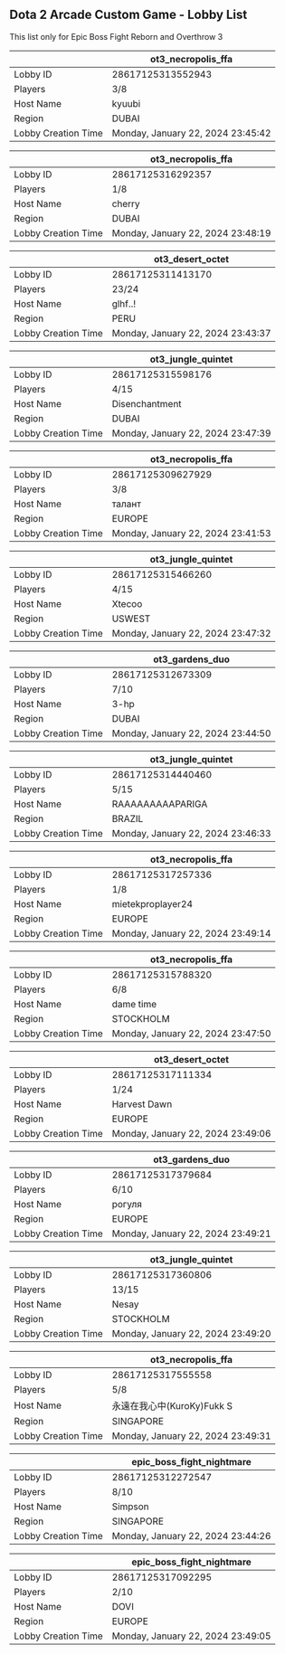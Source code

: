 ## Dota 2 Arcade Custom Game - Lobby List

This list only for Epic Boss Fight Reborn and Overthrow 3

|  | ot3_necropolis_ffa |
| ------ | ------ |
| Lobby ID | 28617125313552943 |
| Players | 3/8 |
| Host Name | kyuubi |
| Region | DUBAI |
| Lobby Creation Time | Monday, January 22, 2024 23:45:42 |


|  | ot3_necropolis_ffa |
| ------ | ------ |
| Lobby ID | 28617125316292357 |
| Players | 1/8 |
| Host Name | cherry |
| Region | DUBAI |
| Lobby Creation Time | Monday, January 22, 2024 23:48:19 |


|  | ot3_desert_octet |
| ------ | ------ |
| Lobby ID | 28617125311413170 |
| Players | 23/24 |
| Host Name | glhf..! |
| Region | PERU |
| Lobby Creation Time | Monday, January 22, 2024 23:43:37 |


|  | ot3_jungle_quintet |
| ------ | ------ |
| Lobby ID | 28617125315598176 |
| Players | 4/15 |
| Host Name | Disenchantment |
| Region | DUBAI |
| Lobby Creation Time | Monday, January 22, 2024 23:47:39 |


|  | ot3_necropolis_ffa |
| ------ | ------ |
| Lobby ID | 28617125309627929 |
| Players | 3/8 |
| Host Name | талант |
| Region | EUROPE |
| Lobby Creation Time | Monday, January 22, 2024 23:41:53 |


|  | ot3_jungle_quintet |
| ------ | ------ |
| Lobby ID | 28617125315466260 |
| Players | 4/15 |
| Host Name | Xtecoo |
| Region | USWEST |
| Lobby Creation Time | Monday, January 22, 2024 23:47:32 |


|  | ot3_gardens_duo |
| ------ | ------ |
| Lobby ID | 28617125312673309 |
| Players | 7/10 |
| Host Name | 3-hp |
| Region | DUBAI |
| Lobby Creation Time | Monday, January 22, 2024 23:44:50 |


|  | ot3_jungle_quintet |
| ------ | ------ |
| Lobby ID | 28617125314440460 |
| Players | 5/15 |
| Host Name | RAAAAAAAAAPARIGA |
| Region | BRAZIL |
| Lobby Creation Time | Monday, January 22, 2024 23:46:33 |


|  | ot3_necropolis_ffa |
| ------ | ------ |
| Lobby ID | 28617125317257336 |
| Players | 1/8 |
| Host Name | mietekproplayer24 |
| Region | EUROPE |
| Lobby Creation Time | Monday, January 22, 2024 23:49:14 |


|  | ot3_necropolis_ffa |
| ------ | ------ |
| Lobby ID | 28617125315788320 |
| Players | 6/8 |
| Host Name | dame time |
| Region | STOCKHOLM |
| Lobby Creation Time | Monday, January 22, 2024 23:47:50 |


|  | ot3_desert_octet |
| ------ | ------ |
| Lobby ID | 28617125317111334 |
| Players | 1/24 |
| Host Name | Harvest Dawn |
| Region | EUROPE |
| Lobby Creation Time | Monday, January 22, 2024 23:49:06 |


|  | ot3_gardens_duo |
| ------ | ------ |
| Lobby ID | 28617125317379684 |
| Players | 6/10 |
| Host Name | рогуля |
| Region | EUROPE |
| Lobby Creation Time | Monday, January 22, 2024 23:49:21 |


|  | ot3_jungle_quintet |
| ------ | ------ |
| Lobby ID | 28617125317360806 |
| Players | 13/15 |
| Host Name | Nesay |
| Region | STOCKHOLM |
| Lobby Creation Time | Monday, January 22, 2024 23:49:20 |


|  | ot3_necropolis_ffa |
| ------ | ------ |
| Lobby ID | 28617125317555558 |
| Players | 5/8 |
| Host Name | 永遠在我心中(KuroKy)Fukk S |
| Region | SINGAPORE |
| Lobby Creation Time | Monday, January 22, 2024 23:49:31 |


|  | epic_boss_fight_nightmare |
| ------ | ------ |
| Lobby ID | 28617125312272547 |
| Players | 8/10 |
| Host Name | Simpson |
| Region | SINGAPORE |
| Lobby Creation Time | Monday, January 22, 2024 23:44:26 |


|  | epic_boss_fight_nightmare |
| ------ | ------ |
| Lobby ID | 28617125317092295 |
| Players | 2/10 |
| Host Name | DOVI |
| Region | EUROPE |
| Lobby Creation Time | Monday, January 22, 2024 23:49:05 |


